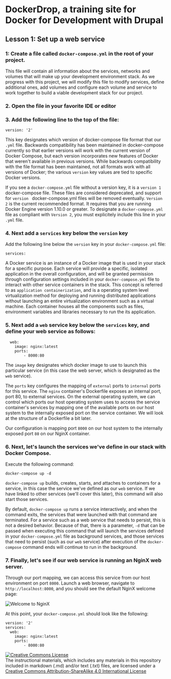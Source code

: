 # DockerDrop, a training site for Docker for Development with Drupal

## Lesson 1:  Set up a web service

### 1: Create a file called `docker-compose.yml` in the root of your project.

This file will contain all information about the services, networks and volumes that will make up your development environment stack.  As we progress with this project, we will modify this file to modify services, define additional ones, add volumes and configure each volume and service to work together to build a viable development stack for our project.

### 2.  Open the file in your favorite IDE or editor

### 3.  Add the following line to the top of the file:

`version: '2'`

This key designates which version of docker-compose file format that our `.yml` file.  Backwards compatibility has been maintained in docker-compose currently so that earlier versions will work with the current version of Docker Compose, but each version incorporates new features of Docker that weren't available in previous versions.  While backwards compatibility with the file format has been maintained, not all formats work with all versions of Docker; the various `version` key values are tied to specific Docker versions.

If you see a `docker-compose.yml` file without a version key, it is a `version 1` docker-compose file.  These files are considered deprecated, and support for `version ` docker-compose.yml files will be removed eventually.  `Version 2` is the current recommended format.  It requires that you are running Docker Engine version 1.10.0 or greater.  To designate a `docker-compose.yml` file as compliant with `Version 2`, you must explicitely include this line in your `.yml` file.

### 4.  Next add a `services` key below the `version` key

Add the following line below the `version` key in your `docker-compose.yml` file:

~~~
services:
~~~
 
A Docker service is an instance of a Docker image that is used in your stack for a specific purpose.  Each service will provide a specific, isolated application in the overall configuration, and will be granted permission through configuration settings included in your `docker-compose.yml` file to interact with other service containers in the stack.  This concept is referred to as `application containerization`, and is a operating system level virtualization method for deploying and running distributed applications without launching an entire virtualization environment such as a virtual machine.  Each container houses all the components such as files, environment variables and libraries necessary to run the its application. 
 
### 5.  Next add a `web` service key below the `services` key, and define your web service as follows:

~~~
  web:
    image: nginx:latest
    ports:
        - 8000:80
~~~

The `image` key designates which docker image to use to launch this particular service (in this case the web server, which is designated as the `web` service).

The `ports` key configures the mapping of `external` ports to `internal` ports for this service.  The `nginx` container's Dockerfile exposes an internal port, port 80, to external services.  On the external operating system, we can control which ports our host operating system uses to access the service container's services by mapping one of the available ports on our host system to the internally exposed port on the service container.  We will look at the structure of a Dockerfile a bit later.

Our configuration is mapping port `8000` on our host system to the internally exposed port `80` on our NginX container.

### 6.  Next, let's launch the services we've define in our stack with Docker Compose.

Execute the following command:

`docker-compose up -d`

`docker-compose up` builds, creates, starts, and attaches to containers for a service, in this case the service we've defined as our `web` service.  If we have linked to other services (we'll cover this later), this command will also start those services.

By default, `docker-compose up` runs a service interactively, and when the command exits, the services that were launched with that command are terminated.  For a service such as a web service that needs to persist, this is not a desired behavior.  Because of that, there is a parameter, `-d` that can be passed when executing this command that will launch the services defined in your `docker-compose.yml` file as background services, and those services that need to persist (such as our `web` service) after execution of the `docker-compose` command ends will continue to run in the background.

### 7.  Finally, let's see if our web service is running an NginX web server.  

Through our port mapping, we can access this service from our host environment on port `8000`.  Launch a web browser, navigate to `http://localhost:8000`, and you should see the default NginX welcome page:

![Welcome to NginX](https://github.com/lhridley/dockerdrop/raw/01-add-nginx/docs/nginx-welcome.png "Welcome to NginX")

At this point, your `docker-compose.yml` should look like the following:

~~~
version: '2'
services:
  web:
    image: nginx:latest
    ports:
        - 8000:80
~~~


<a rel="license" href="http://creativecommons.org/licenses/by-sa/4.0/"><img alt="Creative Commons License" style="border-width:0" src="https://i.creativecommons.org/l/by-sa/4.0/88x31.png" /></a><br />The instructional materials, which includes any materials in this repository included in markdown (.md) and/or text (.txt) files, are licensed under a <a rel="license" href="http://creativecommons.org/licenses/by-sa/4.0/">Creative Commons Attribution-ShareAlike 4.0 International License</a>
